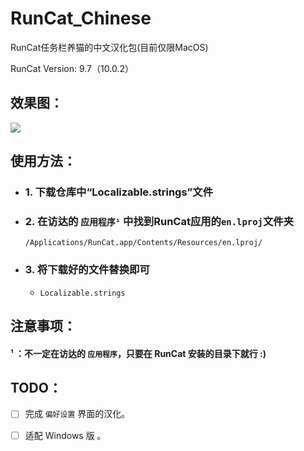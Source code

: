 # RunCat_Chinese
 RunCat任务栏养猫的中文汉化包(目前仅限MacOS)
 
 RunCat Version: 9.7（10.0.2）



## 效果图：

![](https://s3.bmp.ovh/imgs/2022/07/22/4a29f5f4f1d5c02a.png)



## 使用方法：

- ### 1. 下载仓库中“Localizable.strings”文件

- ### 2. 在访达的 `应用程序¹` 中找到RunCat应用的`en.lproj`文件夹


  ```
  /Applications/RunCat.app/Contents/Resources/en.lproj/
  ```

- ### 3. 将下载好的文件替换即可

  - `Localizable.strings`




## 注意事项：

#### ¹ ：不一定在访达的 `应用程序`，只要在 RunCat 安装的目录下就行 :)



## TODO： 

- [ ] 完成 `偏好设置` 界面的汉化。

- [ ] 适配 Windows 版 。







 
